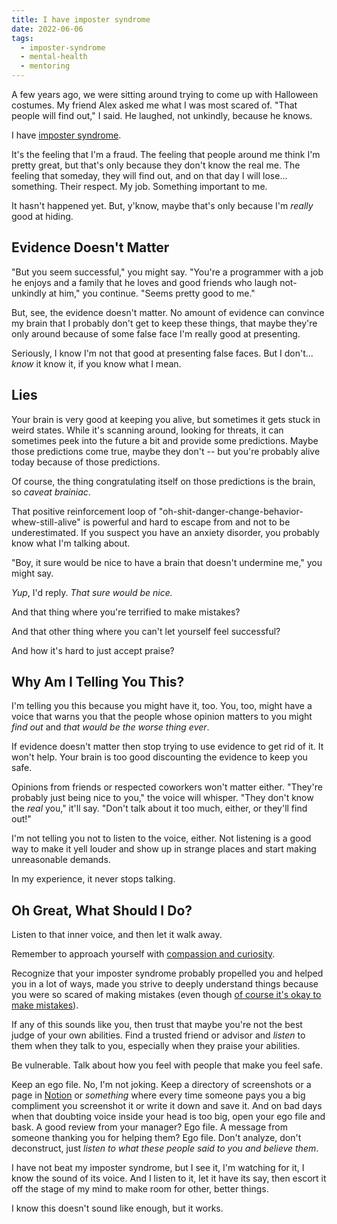 ```yaml
---
title: I have imposter syndrome
date: 2022-06-06
tags:
  - imposter-syndrome
  - mental-health
  - mentoring
---
```


A few years ago, we were sitting around trying to come up with Halloween costumes. My friend Alex asked me what I was most scared of. "That people will find out," I said. He laughed, not unkindly, because he knows.

I have [imposter syndrome][imposter-syndrome].

It's the feeling that I'm a fraud. The feeling that people around me think I'm pretty great, but that's only because they don't know the real me. The feeling that someday, they will find out, and on that day I will lose... something. Their respect. My job. Something important to me.

It hasn't happened yet. But, y'know, maybe that's only because I'm *really* good at hiding.

## Evidence Doesn't Matter

"But you seem successful," you might say. "You're a programmer with a job he enjoys and a family that he loves and good friends who laugh not-unkindly at him," you continue. "Seems pretty good to me."

But, see, the evidence doesn't matter. No amount of evidence can convince my brain that I probably don't get to keep these things, that maybe they're only around because of some false face I'm really good at presenting.

Seriously, I know I'm not that good at presenting false faces. But I don't... *know* it know it, if you know what I mean.

## Lies

Your brain is very good at keeping you alive, but sometimes it gets stuck in weird states. While it's scanning around, looking for threats, it can sometimes peek into the future a bit and provide some predictions. Maybe those predictions come true, maybe they don't -- but you're probably alive today because of those predictions.

Of course, the thing congratulating itself on those predictions is the brain, so *caveat brainiac*.

That positive reinforcement loop of "oh-shit-danger-change-behavior-whew-still-alive" is powerful and hard to escape from and not to be underestimated. If you suspect you have an anxiety disorder, you probably know what I'm talking about.

"Boy, it sure would be nice to have a brain that doesn't undermine me," you might say.

*Yup*, I'd reply. *That sure would be nice.*

And that thing where you're terrified to make mistakes?

And that other thing where you can't let yourself feel successful?

And how it's hard to just accept praise?

## Why Am I Telling You This?

I'm telling you this because you might have it, too. You, too, might have a voice that warns you that the people whose opinion matters to you might *find out* and *that would be the worse thing ever*.

If evidence doesn't matter then stop trying to use evidence to get rid of it. It won't help. Your brain is too good discounting the evidence to keep you safe.

Opinions from friends or respected coworkers won't matter either. "They're probably just being nice to you," the voice will whisper. "They don't know the *real* you," it'll say. "Don't talk about it too much, either, or they'll find out!"

I'm not telling you not to listen to the voice, either. Not listening is a good way to make it yell louder and show up in strange places and start making unreasonable demands.

In my experience, it never stops talking.

## Oh Great, What Should I Do?

Listen to that inner voice, and then let it walk away.

Remember to approach yourself with [compassion and curiosity][candc].

Recognize that your imposter syndrome probably propelled you and helped you in a lot of ways, made you strive to deeply understand things because you were so scared of making mistakes (even though [of course it's okay to make mistakes][mistakes]).

If any of this sounds like you, then trust that maybe you're not the best judge of your own abilities. Find a trusted friend or advisor and *listen* to them when they talk to you, especially when they praise your abilities.

Be vulnerable. Talk about how you feel with people that make you feel safe.

Keep an ego file. No, I'm not joking. Keep a directory of screenshots or a page in [Notion](https://notion.so) or *something* where every time someone pays you a big compliment you screenshot it or write it down and save it. And on bad days when that doubting voice inside your head is too big, open your ego file and bask. A good review from your manager? Ego file. A message from someone thanking you for helping them? Ego file. Don't analyze, don't deconstruct, just *listen to what these people said to you and believe them*.

I have not beat my imposter syndrome, but I see it, I'm watching for it, I know the sound of its voice. And I listen to it, let it have its say, then escort it off the stage of my mind to make room for other, better things.

I know this doesn't sound like enough, but it works.



[imposter-syndrome]: https://en.wikipedia.org/wiki/Impostor_syndrome
[mistakes]: /principles/#its-okay-to-make-mistakes
[candc]: /principles/#compassion-and-curiosity
